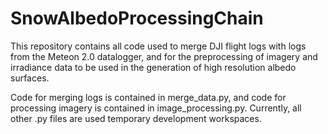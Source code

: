 # SnowAlbedoProcessingChain

This repository contains all code used to merge DJI flight logs with logs from the Meteon 2.0 datalogger, and for the preprocessing of imagery and irradiance data to be used in the generation of high resolution albedo surfaces.

Code for merging logs is contained in merge_data.py, and code for processing imagery is contained in image_processing.py. Currently, all other .py files are used temporary development workspaces.
